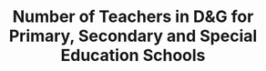 ---
schema: default
title: Number of Teachers in D&G for Primary, Secondary and Special Education Schools
organization: Dumfries and Galloway Council
notes: 
resources:

  - name: Number of Teachers in D&G for Primary, Secondary and Special Education Schools JSON
  - url: https://api.usmart.io/org/9762f781-5c04-4759-a70b-afc585af1d12/e3a7980c-334b-4cd4-af64-4968ca42f6e8/1/urql
  - format: JSON

  - name: Number of Teachers in D&G for Primary, Secondary and Special Education Schools CSV
  - url: https://data.usmart.io/org/9762f781-5c04-4759-a70b-afc585af1d12/resource?resourceGUID=8b7eb95e-97fd-406a-b7fd-15198f7fb498
  - format: CSV

license: OGL3
category:

  - Built environment


  - Children, Education, Schools

maintainer: Tim Wisniewski
maintainer_email: tim@timwis.com
---